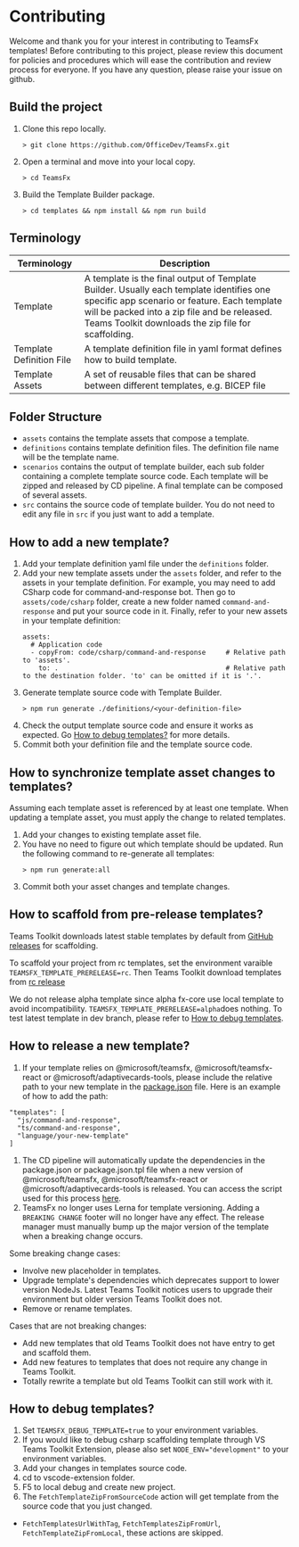 # Contributing

Welcome and thank you for your interest in contributing to TeamsFx templates! Before contributing to this project, please review this document for policies and procedures which will ease the contribution and review process for everyone. If you have any question, please raise your issue on github.

## Build the project

1. Clone this repo locally.
    ```
    > git clone https://github.com/OfficeDev/TeamsFx.git
    ```
1. Open a terminal and move into your local copy.
    ```
    > cd TeamsFx
    ```
1. Build the Template Builder package.
    ```
    > cd templates && npm install && npm run build
    ```

## Terminology

| Terminology | Description |
|---|---|
| Template | A template is the final output of Template Builder. Usually each template identifies one specific app scenario or feature. Each template will be packed into a zip file and be released. Teams Toolkit downloads the zip file for scaffolding. |
| Template Definition File | A template definition file in yaml format defines how to build template. |
| Template Assets | A set of reusable files that can be shared between different templates, e.g. BICEP file |

## Folder Structure

* `assets`  contains the template assets that compose a template.
* `definitions` contains template definition files. The definition file name will be the template name.
* `scenarios` contains the output of template builder, each sub folder containing a complete template source code. Each template will be zipped and released by CD pipeline. A final template can be composed of several assets.
* `src` contains the source code of template builder. You do not need to edit any file in `src` if you just want to add a template.

## How to add a new template?

1. Add your template definition yaml file under the `definitions` folder.
1. Add your new template assets under the `assets` folder, and refer to the assets in your template definition.
    For example, you may need to add CSharp code for command-and-response bot. Then go to `assets/code/csharp` folder, create a new folder named `command-and-response` and put your source code in it. Finally, refer to your new assets in your template definition:
    ```
    assets:
      # Application code
      - copyFrom: code/csharp/command-and-response     # Relative path to 'assets'.
        to: .                                          # Relative path to the destination folder. 'to' can be omitted if it is '.'.
    ```
1. Generate template source code with Template Builder.
    ```
    > npm run generate ./definitions/<your-definition-file>
    ```
1. Check the output template source code and ensure it works as expected. Go [How to debug templates?](#how-to-debug-templates) for more details.
1. Commit both your definition file and the template source code.

## How to synchronize template asset changes to templates?

Assuming each template asset is referenced by at least one template. When updating a template asset, you must apply the change to related templates.

1. Add your changes to existing template asset file.
1. You have no need to figure out which template should be updated. Run the following command to re-generate all templates:
    ```
    > npm run generate:all
    ```
1. Commit both your asset changes and template changes.

## How to scaffold from pre-release templates?

Teams Toolkit downloads latest stable templates by default from [GitHub releases](https://github.com/OfficeDev/TeamsFx/releases) for scaffolding.

To scaffold your project from rc templates, set the environment varaible `TEAMSFX_TEMPLATE_PRERELEASE=rc`. Then Teams Toolkit download templates from [rc release](https://github.com/OfficeDev/TeamsFx/releases/tag/templates%400.0.0-rc)

We do not release alpha template since alpha fx-core use local template to avoid incompatibility. `TEAMSFX_TEMPLATE_PRERELEASE=alpha`does nothing.
To test latest template in dev branch, please refer to [How to debug templates](#how-to-debug-templates).

## How to release a new template?

1. If your template relies on @microsoft/teamsfx, @microsoft/teamsfx-react or @microsoft/adaptivecards-tools, please include the relative path to your new template in the [package.json](https://github.com/OfficeDev/TeamsFx/blob/dev/templates/package.json) file. Here is an example of how to add the path:
  ```
  "templates": [
    "js/command-and-response",
    "ts/command-and-response",
    "language/your-new-template"
  ]
  ```
1. The CD pipeline will automatically update the dependencies in the package.json or package.json.tpl file when a new version of @microsoft/teamsfx, @microsoft/teamsfx-react or @microsoft/adaptivecards-tools is released. You can access the script used for this process [here](https://github.com/OfficeDev/TeamsFx/blob/dev/.github/scripts/sync-version.js).
1. TeamsFx no longer uses Lerna for template versioning. Adding a `BREAKING CHANGE` footer will no longer have any effect. The release manager must manually bump up the major version of the template when a breaking change occurs.

Some breaking change cases:

* Involve new placeholder in templates.
* Upgrade template's dependencies which deprecates support to lower version NodeJs. Latest Teams Toolkit notices users to upgrade their environment but older version Teams Toolkit does not.
* Remove or rename templates.

Cases that are not breaking changes:

* Add new templates that old Teams Toolkit does not have entry to get and scaffold them.
* Add new features to templates that does not require any change in Teams Toolkit.
* Totally rewrite a template but old Teams Toolkit can still work with it.

## How to debug templates?

1. Set `TEAMSFX_DEBUG_TEMPLATE=true` to your environment variables.
2. If you would like to debug csharp scaffolding template through VS Teams Toolkit Extension, please also set `NODE_ENV="development"` to your environment variables.
3. Add your changes in templates source code.
4. cd to vscode-extension folder.
5. F5 to local debug and create new project.
6. The `FetchTemplateZipFromSourceCode` action will get template from the source code that you just changed.

* `FetchTemplatesUrlWithTag`, `FetchTemplatesZipFromUrl`, `FetchTemplateZipFromLocal`, these actions are skipped.
